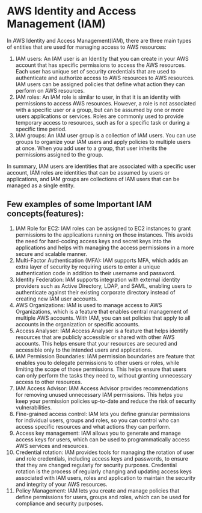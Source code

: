 # AWS Identity and Access Management (IAM)
In AWS Identity and Access Management(IAM), there are three main types of entities that are used for managing access to AWS resources:

1. IAM users: An IAM user is an Identity that you can create in your AWS account that has specific permissions to access the AWS resources. Each user has unique set of security credentials that are used to authenticate and authorize access to AWS resources to AWS resources. IAM users can be assigned policies that define what action they can perform on AWS resources.
2. IAM roles: An IAM role is similar to user, in that it is an identity with permissions to access AWS resources.
              However, a role is not associated with a specific user or a group, but can be assumed by one or more users applications or services. Roles are commonly used to provide temporary access to resources, such as for a specific task or during a specific time period.
3. IAM groups: An IAM user group is a collection of IAM users. You can use groups to organize your IAM users and apply policies to multiple users at once. When you add user to a group, that user inherits the permissions assigned to the group.

In summary, IAM users are identities that are associated with a specific user account, IAM roles are identities that can be assumed by users or applications, and IAM groups are collections of IAM users that can be managed as a single entity.

## Few examples of some Important IAM concepts(features): 
1. IAM Role for EC2: IAM roles can be assigned to EC2 instances to grant permissions to the applications running on those instances.
                     This avoids the need for hard-coding access keys and secret keys into the applications and helps with managing the access permissions in a more secure and scalable manner.
2. Multi-Factor Authentication (MFA): IAM supports MFA, which adds an extra layer of security by requiring users to enter a unique authentication code in addition to their username and password.
3. Identity Federation: IAM supports integration with external identity providers such as Active Directory, LDAP, and SAML, enabling users to authenticate against their existing corporate directory instead of creating new IAM user accounts.
4. AWS Organizations: IAM is used to manage access to AWS Organizations, which is a feature that enables central management of multiple AWS accounts. With IAM, you can set policies that apply to all accounts in the organization or specific accounts.
5. Access Analyser: IAM Access Analyser is a feature that helps identify resources that are publicly accessible or shared with other AWS accounts. This helps ensure that your resources are secured and accessible only to the intended users and applications.
6. IAM Permission Boundaries: IAM permission boundaries are feature that enables you to delegate permissions to other users or roles, while limiting the scope of those permissions. This helps ensure that users can only perform the tasks they need to, without granting unnecessary access to other resources.
7. IAM Access Advisor: IAM Access Advisor provides recommendations for removing unused unnecessary IAM permissions. This helps you keep your permission policies up-to-date and reduce the risk of security vulnerabilities.
8. Fine-grained access control: IAM lets you define granular permissions for individual users, groups and roles, so you can control who can access specific resources and what actions they can perform.
9. Access key management: IAM allows you to generate and manage access keys for users, which can be used to programmatically access AWS services and resources.
10. Credential rotation: IAM provides tools for managing the rotation of user and role credentials, including access keys and passwords, to ensure that they are changed regularly for security purposes.
                         Credential rotation is the process of regularly changing and updating access keys associated with IAM users, roles and application to maintain the security and integrity of your AWS resources.
11. Policy Management: IAM lets you create and manage policies that define permissions for users, groups and roles, which can be used for compliance and security purposes.